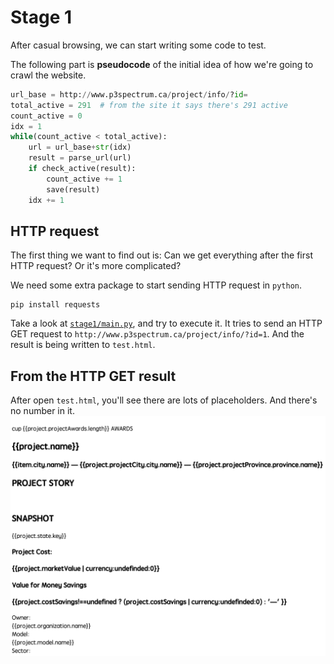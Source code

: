 # Stage 1
After casual browsing, we can start writing some code to test.

The following part is **pseudocode** of the initial idea of how we're going to crawl the website.
```py
url_base = http://www.p3spectrum.ca/project/info/?id=
total_active = 291  # from the site it says there's 291 active
count_active = 0
idx = 1
while(count_active < total_active):
    url = url_base+str(idx)
    result = parse_url(url)
    if check_active(result):
        count_active += 1
        save(result)
    idx += 1
```
## HTTP request
The first thing we want to find out is: 
Can we get everything after the first HTTP request? Or it's more complicated?

We need some extra package to start sending HTTP request in `python`.
```
pip install requests
```

Take a look at [`stage1/main.py`](./main.py), and try to execute it. It tries to send an HTTP GET request to `http://www.p3spectrum.ca/project/info/?id=1`. And the result is being written to `test.html`.

## From the HTTP GET result
After open `test.html`, you'll see there are lots of placeholders. And there's no number in it.
<img src=../imgs/s1_0.png alt="id in url" width="640" /></a>